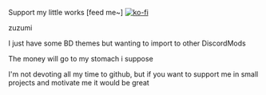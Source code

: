 Support my little works [feed me~]
[![ko-fi](https://ko-fi.com/img/githubbutton_sm.svg)](https://ko-fi.com/P5P5EI7GP)

zuzumi

I just have some BD themes but wanting to import to other DiscordMods

The money will go to my stomach i suppose

I'm not devoting all my time to github, but if you want to support me in small projects and motivate me it would be great

